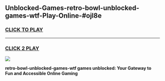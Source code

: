 
## Unblocked-Games-retro-bowl-unblocked-games-wtf-Play-Online-#ojl8e
<h3>
<a href="https://premium.freeplayer.one?title=retro-bowl-unblocked-games-wtf&ref=27F">CLICK TO PLAY</a></h3>
<hr>

<h3>
<a href="https://premium.freeplayer.one?title=retro-bowl-unblocked-games-wtf&ref=27F">CLICK 2 PLAY</a>
  
</h3>

<a href="https://premium.freeplayer.one?title=retro-bowl-unblocked-games-wtf&ref=27F"><img src="https://clearcache.store/games.png"></a>


**retro-bowl-unblocked-games-wtf games unblocked: Your Gateway to Fun and Accessible Online Gaming**
